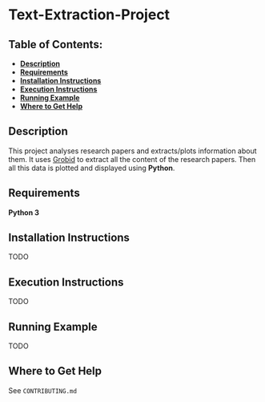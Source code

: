 # Text-Extraction-Project

## Table of Contents:

- **[Description](#description)**
- **[Requirements](#requirements)**
- **[Installation Instructions](#installation-instructions)**
- **[Execution Instructions](#execution-instructions)**
- **[Running Example](#running-example)**
- **[Where to Get Help](#where-to-get-help)**

## Description

This project analyses research papers and extracts/plots information about them. It uses [Grobid]() to extract all the content of the research papers. Then all this data is plotted and displayed using **Python**.

## Requirements

**Python 3**

## Installation Instructions

TODO

## Execution Instructions

TODO

## Running Example

TODO

## Where to Get Help

See `CONTRIBUTING.md`
